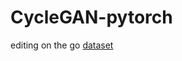 # CycleGAN-pytorch

editing on the go 
[dataset](https://people.eecs.berkeley.edu/~taesung_park/CycleGAN/datasets/)
